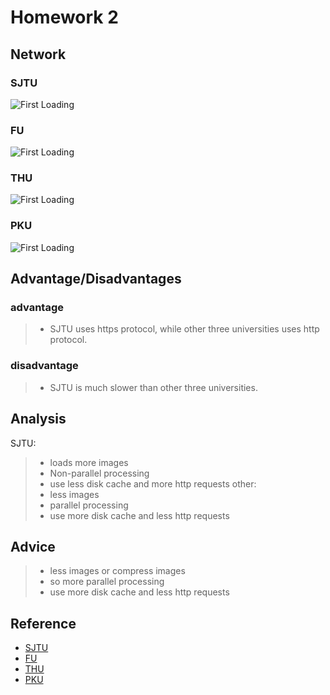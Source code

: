 # Homework 2
## Network
### SJTU
![First Loading](https://github.com/ruishaopu561/BackEnd/tree/master/hw2/1.jpg)
### FU
![First Loading](https://github.com/ruishaopu561/BackEnd/tree/master/hw2/2.jpg) 
### THU
![First Loading](https://github.com/ruishaopu561/BackEnd/tree/master/hw2/3.jpg) 
### PKU
![First Loading](https://github.com/ruishaopu561/BackEnd/tree/master/hw2/4.jpg)

## Advantage/Disadvantages
### advantage
> * SJTU uses https protocol, while other three universities uses http protocol.

### disadvantage
> * SJTU is much slower than other three universities.

## Analysis
SJTU:  
> * loads more images
> * Non-parallel processing
> * use less disk cache and more http requests
other:
> * less images
> * parallel processing
> * use more disk cache and less http requests

## Advice
> * less images or compress images
> * so more parallel processing
> * use more disk cache and less http requests

## Reference
- [SJTU](http://electsys.sjtu.edu.cn/edu/)
- [FU](http://www.fudan.edu.cn/mindex.html)
- [THU](http://www.tsinghua.edu.cn/publish/thu2018en/index.html)
- [PKU](http://english.pku.edu.cn/)